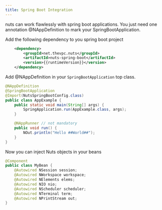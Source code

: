 ```yaml
---
title: Spring Boot Integration
---
```

nuts can work flawlessly with spring boot applications. You just need one annotation @NAppDefinition to mark your SpringBootApplication.

Add the following dependency to you spring boot project
```xml
    <dependency>
        <groupId>net.thevpc.nuts</groupId>
        <artifactId>nuts-spring-boot</artifactId>
        <version>{{runtimeVersion}}</version>
    </dependency>
```

Add @NAppDefinition in your `SpringBootApplication` top class.

```java
@NAppDefinition
@SpringBootApplication
@Import(NutsSpringBootConfig.class)
public class AppExample {
    public static void main(String[] args) {
        SpringApplication.run(AppExample.class, args);
    }

    @NAppRunner // not mandatory
    public void run() {
        NOut.println("Hello ##World##");
    }
}
```

Now you can inject Nuts objects in your beans

```java
@Component
public class MyBean {
    @Autowired NSession session;
    @Autowired NWorkspace workspace;
    @Autowired NElements elems;
    @Autowired NIO nio;
    @Autowired NScheduler scheduler;
    @Autowired NTerminal term;
    @Autowired NPrintStream out;
}

```
